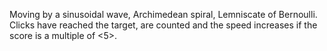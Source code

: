 Moving by a sinusoidal wave, Archimedean spiral, Lemniscate of Bernoulli.
Clicks have reached the target, are counted and the speed increases if the score is a multiple of <5>.
